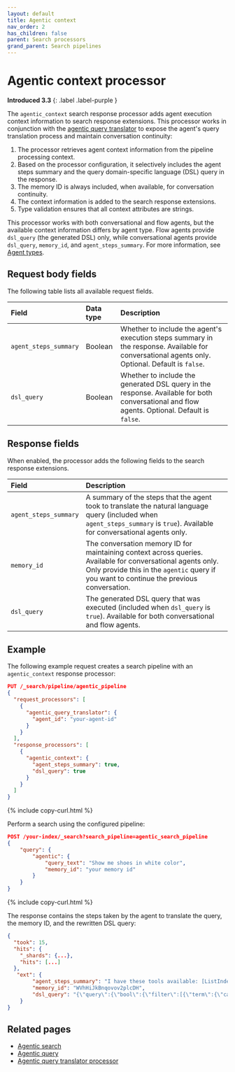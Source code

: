 ```yaml
---
layout: default
title: Agentic context
nav_order: 2
has_children: false
parent: Search processors
grand_parent: Search pipelines
---
```


# Agentic context processor
**Introduced 3.3**
{: .label .label-purple }

The `agentic_context` search response processor adds agent execution context information to search response extensions. This processor works in conjunction with the [agentic query translator]({{site.url}}{{site.baseurl}}/search-plugins/search-pipelines/agentic-query-translator-processor/) to expose the agent's query translation process and maintain conversation continuity:

1. The processor retrieves agent context information from the pipeline processing context.
2. Based on the processor configuration, it selectively includes the agent steps summary and the query domain-specific language (DSL) query in the response.
3. The memory ID is always included, when available, for conversation continuity.
4. The context information is added to the search response extensions.
5. Type validation ensures that all context attributes are strings.

This processor works with both conversational and flow agents, but the available context information differs by agent type. Flow agents provide `dsl_query` (the generated DSL) only, while conversational agents provide `dsl_query`, `memory_id`, and `agent_steps_summary`. For more information, see [Agent types]({{site.url}}{{site.baseurl}}/vector-search/ai-search/agentic-search/index/#agent-types).

## Request body fields

The following table lists all available request fields.

Field | Data type | Description
:--- | :--- | :---
`agent_steps_summary` | Boolean | Whether to include the agent's execution steps summary in the response. Available for conversational agents only. Optional. Default is `false`. 
`dsl_query` | Boolean | Whether to include the generated DSL query in the response. Available for both conversational and flow agents. Optional. Default is `false`. 

## Response fields

When enabled, the processor adds the following fields to the search response extensions.

Field | Description
:--- | :---
`agent_steps_summary` | A summary of the steps that the agent took to translate the natural language query (included when `agent_steps_summary` is `true`). Available for conversational agents only.
`memory_id` | The conversation memory ID for maintaining context across queries. Available for conversational agents only. Only provide this in the `agentic` query if you want to continue the previous conversation.
`dsl_query` | The generated DSL query that was executed (included when `dsl_query` is `true`). Available for both conversational and flow agents.

## Example

The following example request creates a search pipeline with an `agentic_context` response processor:

```json
PUT /_search/pipeline/agentic_pipeline
{
  "request_processors": [
    {
      "agentic_query_translator": {
        "agent_id": "your-agent-id"
      }
    }
  ],
  "response_processors": [
    {
      "agentic_context": {
        "agent_steps_summary": true,
        "dsl_query": true
      }
    }
  ]
}
```
{% include copy-curl.html %}

Perform a search using the configured pipeline:

```json
POST /your-index/_search?search_pipeline=agentic_search_pipeline
{
    "query": {
        "agentic": {
            "query_text": "Show me shoes in white color",
            "memory_id": "your memory id"
        }
    }
}
```
{% include copy-curl.html %}

The response contains the steps taken by the agent to translate the query, the memory ID, and the rewritten DSL query:

```json
{
  "took": 15,
  "hits": {
    "_shards": {...},
    "hits": [...]
  },
   "ext": {
        "agent_steps_summary": "I have these tools available: [ListIndexTool, IndexMappingTool, query_planner_tool]\\nFirst I used: ListIndexTool — input: \"\"; context gained: \"Discovered products-index which seems relevant for products and pricing context\"\\nSecond I used: IndexMappingTool — input: \"products-index\"; context gained: \"Confirmed presence of category and price fields in products-index\"\\nThird I used: query_planner_tool — qpt.question: \"Show me shoes that cost exactly 100 dollars.\"; index_name_provided: \"products-index\"\\nValidation: qpt output is valid and accurately reflects the request for shoes priced at 100 dollars.",
        "memory_id": "WVhHiJkBnqovov2plcDH",
        "dsl_query": "{\"query\":{\"bool\":{\"filter\":[{\"term\":{\"category\":\"shoes\"}},{\"term\":{\"price\":100.0}}]}}}"
    }
}
```

## Related pages

- [Agentic search]({{site.url}}{{site.baseurl}}/vector-search/ai-search/agentic-search/index/)
- [Agentic query]({{site.url}}{{site.baseurl}}/query-dsl/specialized/agentic/)
- [Agentic query translator processor]({{site.url}}{{site.baseurl}}/search-plugins/search-pipelines/agentic-query-translator-processor/)